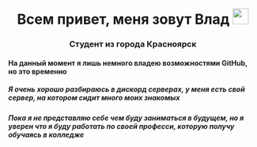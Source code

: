 <h1 align="center">Всем привет, меня зовут Влад</a> 
<img src="https://github.com/blackcater/blackcater/raw/main/images/Hi.gif" height="32"/></h1>
<h3 align="center"> Студент из города Красноярск </h3>
<h4> На данный момент я лишь немного владею возможностями GitHub, но это временно</h4>
<h5> Я очень хорошо разбираюсь в дискорд серверах, у меня есть свой сервер, на котором сидит много моих знакомых
<h5>Пока я не представляю себе чем буду заниматься в будущем, но я уверен что я буду работать по своей професси, которую получу обучаясь в колледже </h5>
<h5> </h5>
